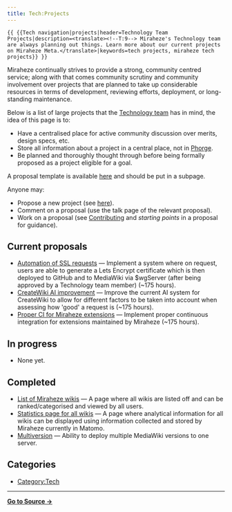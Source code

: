 ```yaml
---
title: Tech:Projects
---
```



 `{{ {{Tech navigation|projects|header=Technology Team Projects|description=<translate><!--T:9--> Miraheze's Technology team are always planning out things. Learn more about our current projects on Miraheze Meta.</translate>|keywords=tech projects, miraheze tech projects}} }}`

Miraheze continually strives to provide a strong, community centred service; along with that comes community scrutiny and community involvement over projects that are planned to take up considerable resources in terms of development, reviewing efforts, deployment, or long-standing maintenance.

Below is a list of large projects that the [Technology team](/tech-docs/techvolunteers) has in mind, the idea of this page is to:
* Have a centralised place for active community discussion over merits, design specs, etc.
* Store all information about a project in a central place, not in [Phorge](https://meta.miraheze.org/wiki/Phorge).
* Be planned and thoroughly thought through before being formally proposed as a project eligible for a goal.

A proposal template is available [here](https://meta.miraheze.org/wiki//Template) and should be put in a subpage.

Anyone may:
* Propose a new project (see [here](https://meta.miraheze.org/wiki//Template)).
* Comment on a proposal (use the talk page of the relevant proposal).
* Work on a proposal (see [Contributing](https://meta.miraheze.org/wiki/Contributing) and *starting points* in a proposal for guidance).

## Current proposals 

* [Automation of SSL requests](https://meta.miraheze.org/wiki//Automation_of_SSL_requests) — Implement a system where on request, users are able to generate a Lets Encrypt certificate which is then deployed to GitHub and to MediaWiki via $wgServer (after being approved by a Technology team member) (~175 hours).
* [CreateWiki AI improvement](https://meta.miraheze.org/wiki//CreateWiki_AI_improvement) — Improve the current AI system for CreateWiki to allow for different factors to be taken into account when assessing how 'good' a request is (~175 hours).
* [Proper CI for Miraheze extensions](https://meta.miraheze.org/wiki//Proper_CI_for_Miraheze_extensions) — Implement proper continuous integration for extensions maintained by Miraheze (~175 hours).

## In progress 

* None yet.

## Completed 

* [List of Miraheze wikis](https://meta.miraheze.org/wiki//Miraheze_Wiki_List) — A page where all wikis are listed off and can be ranked/categorised and viewed by all users.
* [Statistics page for all wikis](https://meta.miraheze.org/wiki//Wiki_Statistics_Special_Page) — A page where analytical information for all wikis can be displayed using information collected and stored by Miraheze currently in Matomo.
* [Multiversion](https://meta.miraheze.org/wiki//Multiversion) — Ability to deploy multiple MediaWiki versions to one server.

## Categories

* [Category:Tech](https://meta.miraheze.org/wiki/Category:Tech)

----
**[Go to Source &rarr;](https://meta.miraheze.org/wiki/Tech:Projects)**